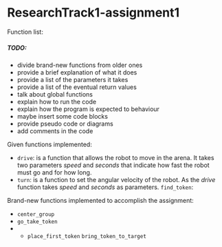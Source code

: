 # ResearchTrack1-assignment1

Function list:
##### TODO: 
* divide brand-new functions from older ones
* provide a brief explanation of what it does
* provide a list of the parameters it takes
* provide a list of the eventual return values
* talk about global functions
* explain how to run the code
* explain how the program is expected to behaviour
* maybe insert some code blocks
* provide pseudo code or diagrams
* add comments in the code

Given functions implemented:
* `drive`: is a function that allows the robot to move in the arena. It takes two parameters _speed_ and _seconds_ that indicate how fast the robot must go and for how long.
* `turn`: is a function to set the angular velocity of the robot. As the _drive_ function takes _speed_ and _seconds_ as parameters.
`find_token`:

Brand-new functions implemented to accomplish the assignment:
* `center_group`
* `go_take_token`
* * `place_first_token`
`bring_token_to_target`



